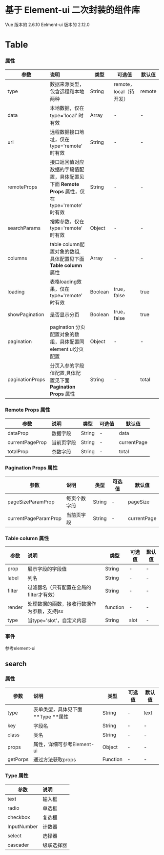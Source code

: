 # 基于 Element-ui 二次封装的组件库 

Vue 版本的 2.6.10 
Eelment-ui 版本的 2.12.0


# Table

### 属性

|  参数  | 说明 | 类型 | 可选值 | 默认值 |
|  ----  | :---  |  ----  |  ----  |  ----  |
| type | 数据来源类型，包含远程和本地两种 | String | remote，local（待开发） | remote |
| data | 本地数据，仅在 type='local' 时有效 | Array | - | - |
| url | 远程数据接口地址，仅在 type='remote' 时有效 | String | - | - |
| remoteProps | 接口返回值对应数据的字段值配置，具体配置见下面 **Remote Props** 属性，仅在 type='remote' 时有效 | String | - | - |
| searchParams | 搜索参数，仅在 type='remote' 时有效 | Object | - | - |
| columns | table column配置对象的数组,具体配置见下面 **Table column** 属性 | Array | - | - |
| loading |表格loading效果，仅在 type='remote' 时有效| Boolean | true，false | true |
| showPagination | 是否显示分页 | Boolean | true，false | true |
| pagination | pagination 分页配置对象的数组，具体配置同element ui分页配置 | Object | - | - |
| paginationProps | 分页入参的字段值配置,具体配置见下面 **Pagination Props** 属性 | String | - | total |

### Remote Props 属性
|  参数  | 说明 | 类型 | 可选值 | 默认值 |
|  ----  | :---  |  ----  |  ----  |  ----  |
| dataProp | 数据字段 | String | - | data |
| currentPageProp | 当前页字段 | String | - | currentPage |
| totalProp | 总数字段 | String | - | total |

### Pagination Props 属性
|  参数  | 说明 | 类型 | 可选值 | 默认值 |
|  ----  | :---  |  ----  |  ----  |  ----  |
| pageSizeParamProp | 每页个数字段 | String | - | pageSize |
| currentPageParamProp | 当前页字段 | String | - | currentPage |


### Table column 属性

|  参数  | 说明 | 类型 | 可选值 | 默认值 |
|  ----  | :---  |  ----  |  ----  |  ----  |
| prop | 展示字段的字段值 | String | - | - |
| label | 列名 | String | - | - |
| filter | 过滤器名（只有配置在全局的filter才有效） | String | - | - |
| render | 处理数据的函数，接收行数据作为参数，支持jsx | function | - | - |
| type | 当type='slot'，自定义内容 | String | slot | - |

### 事件

参考element-ui



## search 

### 属性

| 参数     | 说明                              | 类型     | 可选值 | 默认值 |
| -------- | :-------------------------------- | -------- | ------ | ------ |
| type     | 表单类型，具体见下面**Type **属性 | String   | -      | text   |
| key      | 字段名                            | String   | -      | -      |
| class    | 类名                              | String   | -      | -      |
| props    | 属性，详细可参考Element-ui        | Object   | -      | -      |
| getPorps | 通过方法获取props                 | Function | -      | -      |



### Type 属性

| 参数        | 说明       |
| ----------- | :--------- |
| text        | 输入框     |
| radio       | 单选框     |
| checkbox    | 复选框     |
| InputNumber | 计数器     |
| select      | 选择器     |
| cascader    | 级联选择器 |


